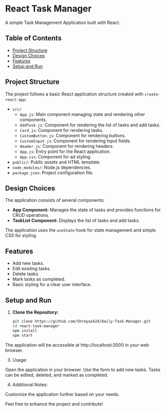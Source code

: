 # React Task Manager

A simple Task Management Application built with React.

## Table of Contents

- [Project Structure](#project-structure)
- [Design Choices](#design-choices)
- [Features](#features)
- [Setup and Run](#setup-and-run)

## Project Structure

The project follows a basic React application structure created with `create-react-app`:

- `src/`
  - `App.js`: Main component managing state and rendering other components.
  - `AddTask.js`: Component for rendering the list of tasks and add tasks.
  - `Card.js`: Component for rendering tasks.
  - `CustomButton.js`: Component for rendering buttons.
  - `CustomInput.js`: Component for rendering Input fields.
  - `Header.js`: Component for rendering headers.
  - `App.js`: Entry point for the React application.
  - `App.css`: Component for ad styling.
- `public/`: Public assets and HTML template.
- `node_modules/`: Node.js dependencies.
- `package.json`: Project configuration file.

## Design Choices

The application consists of several components:

- **App Component:** Manages the state of tasks and provides functions for CRUD operations.
- **TaskList Component:** Displays the list of tasks and add tasks.

The application uses the `useState` hook for state management and simple CSS for styling.

## Features

- Add new tasks.
- Edit existing tasks.
- Delete tasks.
- Mark tasks as completed.
- Basic styling for a clear user interface.

## Setup and Run

1. **Clone the Repository:**
   ```bash
   git clone https://github.com/Shreyask24/Daily-Task-Manager.git
   cd react-task-manager
   npm install
   npm start

The application will be accessible at http://localhost:3000 in your web browser.

3. Usage:

  Open the application in your browser.
  Use the form to add new tasks.
  Tasks can be edited, deleted, and marked as completed.

4. Additional Notes:

  Customize the application further based on your needs.
  
  Feel free to enhance the project and contribute!

